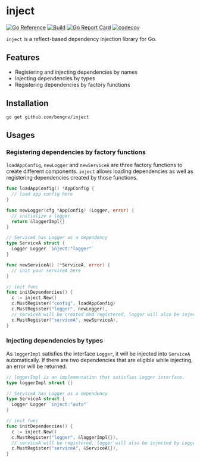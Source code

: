 # inject

[![Go Reference](https://pkg.go.dev/badge/github.com/bongnv/inject.svg)](https://pkg.go.dev/github.com/bongnv/inject)
[![Build](https://github.com/bongnv/inject/workflows/Build/badge.svg)](https://github.com/bongnv/inject/actions?query=workflow%3ABuild)
[![Go Report Card](https://goreportcard.com/badge/github.com/bongnv/inject)](https://goreportcard.com/report/github.com/bongnv/inject)
[![codecov](https://codecov.io/gh/bongnv/inject/branch/main/graph/badge.svg?token=RP3ua8huXh)](https://codecov.io/gh/bongnv/inject)

`inject` is a reflect-based dependency injection library for Go.

## Features

- Registering and injecting dependencies by names
- Injecting dependencies by types
- Registering dependencies by factory functions

## Installation

```
go get github.com/bongnv/inject
```

## Usages

### Registering dependencies by factory functions

`loadAppConfig`, `newLogger` and `newServiceA` are three factory functions to create different components. `inject` allows loading dependencies as well as registering dependencies created by those functions.

```go
func loadAppConfig() *AppConfig {
  // load app config here
}

func newLogger(cfg *AppConfig) (Logger, error) {
  // initialize a logger
  return &loggerImpl{}
}

// ServiceA has Logger as a dependency
type ServiceA struct {
  Logger Logger `inject:"logger"`
}

func newServiceA() (*ServiceA, error) {
  // init your serviceA here
}

// init func
func initDependencies() {
  c := inject.New()
  c.MustRegister("config", loadAppConfig)
  c.MustRegister("logger", newLogger), 
  // serviceA will be created and registered, logger will also be injected
  c.MustRegister("serviceA", newServiceA),
}
```

### Injecting dependencies by types

As `loggerImpl` satisfies the interface `Logger`, it will be injected into `ServiceA` automatically. If there are two dependencies that are eligible while injecting, an error will be returned.

```go
// loggerImpl is an implementation that satisfies Logger interface.
type loggerImpl struct {}

// ServiceA has Logger as a dependency
type ServiceA struct {
  Logger Logger `inject:"auto"`
}

// init func
func initDependencies() {
  c := inject.New()
  c.MustRegister("logger", &loggerImpl{}), 
  // serviceA will be registered, logger will also be injected by Logger type
  c.MustRegister("serviceA", &ServiceA{}),
}
```
